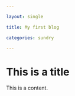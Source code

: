 ```yaml
---

layout: single

title: My first blog

categories: sundry

---
```


# This is a title

This is a content.